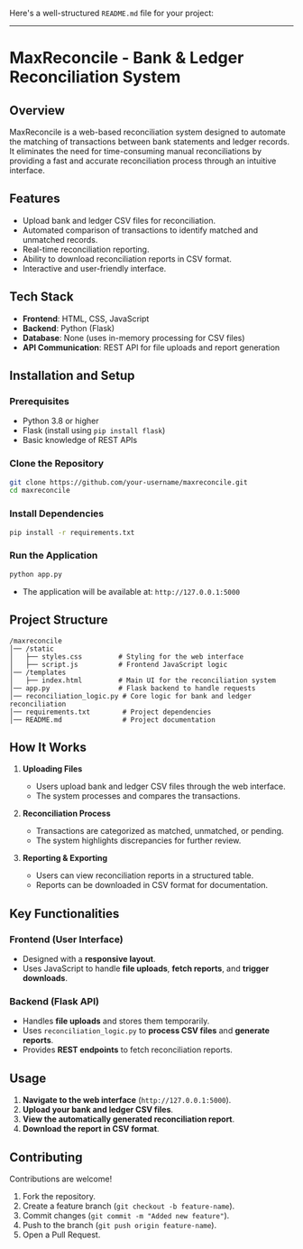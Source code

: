 Here's a well-structured `README.md` file for your project:  

---

# **MaxReconcile - Bank & Ledger Reconciliation System**

## **Overview**
MaxReconcile is a web-based reconciliation system designed to automate the matching of transactions between bank statements and ledger records. It eliminates the need for time-consuming manual reconciliations by providing a fast and accurate reconciliation process through an intuitive interface.

## **Features**
- Upload bank and ledger CSV files for reconciliation.
- Automated comparison of transactions to identify matched and unmatched records.
- Real-time reconciliation reporting.
- Ability to download reconciliation reports in CSV format.
- Interactive and user-friendly interface.

## **Tech Stack**
- **Frontend**: HTML, CSS, JavaScript
- **Backend**: Python (Flask)
- **Database**: None (uses in-memory processing for CSV files)
- **API Communication**: REST API for file uploads and report generation

## **Installation and Setup**
### **Prerequisites**
- Python 3.8 or higher
- Flask (install using `pip install flask`)
- Basic knowledge of REST APIs

### **Clone the Repository**
```bash
git clone https://github.com/your-username/maxreconcile.git
cd maxreconcile
```

### **Install Dependencies**
```bash
pip install -r requirements.txt
```

### **Run the Application**
```bash
python app.py
```
- The application will be available at: `http://127.0.0.1:5000`

## **Project Structure**
```
/maxreconcile
│── /static
│   ├── styles.css         # Styling for the web interface
│   ├── script.js          # Frontend JavaScript logic
│── /templates
│   ├── index.html         # Main UI for the reconciliation system
│── app.py                 # Flask backend to handle requests
│── reconciliation_logic.py # Core logic for bank and ledger reconciliation
│── requirements.txt        # Project dependencies
│── README.md               # Project documentation
```

## **How It Works**
1. **Uploading Files**  
   - Users upload bank and ledger CSV files through the web interface.
   - The system processes and compares the transactions.

2. **Reconciliation Process**  
   - Transactions are categorized as matched, unmatched, or pending.
   - The system highlights discrepancies for further review.

3. **Reporting & Exporting**  
   - Users can view reconciliation reports in a structured table.
   - Reports can be downloaded in CSV format for documentation.

## **Key Functionalities**
### **Frontend (User Interface)**
- Designed with a **responsive layout**.
- Uses JavaScript to handle **file uploads**, **fetch reports**, and **trigger downloads**.

### **Backend (Flask API)**
- Handles **file uploads** and stores them temporarily.
- Uses `reconciliation_logic.py` to **process CSV files** and **generate reports**.
- Provides **REST endpoints** to fetch reconciliation reports.

## **Usage**
1. **Navigate to the web interface** (`http://127.0.0.1:5000`).
2. **Upload your bank and ledger CSV files**.
3. **View the automatically generated reconciliation report**.
4. **Download the report in CSV format**.


## **Contributing**
Contributions are welcome!  
1. Fork the repository.
2. Create a feature branch (`git checkout -b feature-name`).
3. Commit changes (`git commit -m "Added new feature"`).
4. Push to the branch (`git push origin feature-name`).
5. Open a Pull Request.

